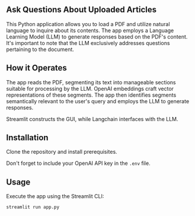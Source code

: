 ## Ask Questions About Uploaded Articles

This Python application allows you to load a PDF and utilize natural language to inquire about its contents. The app employs a Language Learning Model (LLM) to generate responses based on the PDF's content. It's important to note that the LLM exclusively addresses questions pertaining to the document.

## How it Operates

The app reads the PDF, segmenting its text into manageable sections suitable for processing by the LLM. OpenAI embeddings craft vector representations of these segments. The app then identifies segments semantically relevant to the user's query and employs the LLM to generate responses.

Streamlit constructs the GUI, while Langchain interfaces with the LLM.

## Installation

Clone the repository and install prerequisites.

Don't forget to include your OpenAI API key in the `.env` file.

## Usage

Execute the app using the Streamlit CLI:

```bash
streamlit run app.py
```

